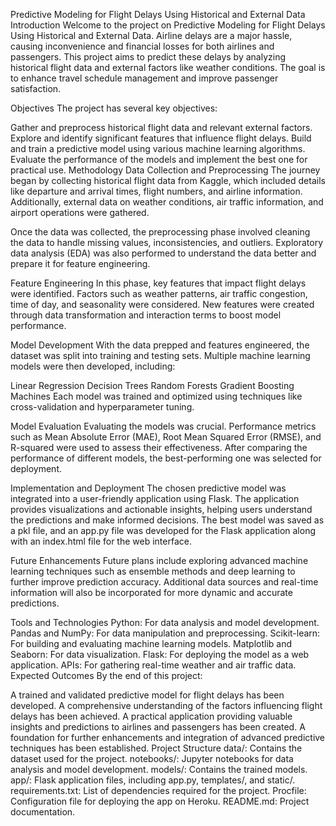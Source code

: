 Predictive Modeling for Flight Delays Using Historical and External Data
Introduction
Welcome to the project on Predictive Modeling for Flight Delays Using Historical and External Data. Airline delays are a major hassle, causing inconvenience and financial losses for both airlines and passengers. This project aims to predict these delays by analyzing historical flight data and external factors like weather conditions. The goal is to enhance travel schedule management and improve passenger satisfaction.

Objectives
The project has several key objectives:

Gather and preprocess historical flight data and relevant external factors.
Explore and identify significant features that influence flight delays.
Build and train a predictive model using various machine learning algorithms.
Evaluate the performance of the models and implement the best one for practical use.
Methodology
Data Collection and Preprocessing
The journey began by collecting historical flight data from Kaggle, which included details like departure and arrival times, flight numbers, and airline information. Additionally, external data on weather conditions, air traffic information, and airport operations were gathered.

Once the data was collected, the preprocessing phase involved cleaning the data to handle missing values, inconsistencies, and outliers. Exploratory data analysis (EDA) was also performed to understand the data better and prepare it for feature engineering.

Feature Engineering
In this phase, key features that impact flight delays were identified. Factors such as weather patterns, air traffic congestion, time of day, and seasonality were considered. New features were created through data transformation and interaction terms to boost model performance.

Model Development
With the data prepped and features engineered, the dataset was split into training and testing sets. Multiple machine learning models were then developed, including:

Linear Regression
Decision Trees
Random Forests
Gradient Boosting Machines
Each model was trained and optimized using techniques like cross-validation and hyperparameter tuning.

Model Evaluation
Evaluating the models was crucial. Performance metrics such as Mean Absolute Error (MAE), Root Mean Squared Error (RMSE), and R-squared were used to assess their effectiveness. After comparing the performance of different models, the best-performing one was selected for deployment.

Implementation and Deployment
The chosen predictive model was integrated into a user-friendly application using Flask. The application provides visualizations and actionable insights, helping users understand the predictions and make informed decisions. The best model was saved as a pkl file, and an app.py file was developed for the Flask application along with an index.html file for the web interface.

Future Enhancements
Future plans include exploring advanced machine learning techniques such as ensemble methods and deep learning to further improve prediction accuracy. Additional data sources and real-time information will also be incorporated for more dynamic and accurate predictions.

Tools and Technologies
Python: For data analysis and model development.
Pandas and NumPy: For data manipulation and preprocessing.
Scikit-learn: For building and evaluating machine learning models.
Matplotlib and Seaborn: For data visualization.
Flask: For deploying the model as a web application.
APIs: For gathering real-time weather and air traffic data.
Expected Outcomes
By the end of this project:

A trained and validated predictive model for flight delays has been developed.
A comprehensive understanding of the factors influencing flight delays has been achieved.
A practical application providing valuable insights and predictions to airlines and passengers has been created.
A foundation for further enhancements and integration of advanced predictive techniques has been established.
Project Structure
data/: Contains the dataset used for the project.
notebooks/: Jupyter notebooks for data analysis and model development.
models/: Contains the trained models.
app/: Flask application files, including app.py, templates/, and static/.
requirements.txt: List of dependencies required for the project.
Procfile: Configuration file for deploying the app on Heroku.
README.md: Project documentation.





